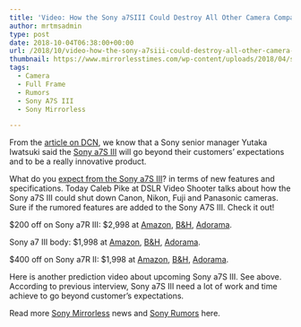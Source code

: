```yaml
---
title: 'Video: How the Sony a7SIII Could Destroy All Other Camera Companies'
author: mrtmsadmin
type: post
date: 2018-10-04T06:38:00+00:00
url: /2018/10/video-how-the-sony-a7siii-could-destroy-all-other-camera-companies/
thumbnail: https://www.mirrorlesstimes.com/wp-content/uploads/2018/04/sony-a7s-iii-announcement.jpg
tags:
  - Camera
  - Full Frame
  - Rumors
  - Sony A7S III
  - Sony Mirrorless

---
```

From the <a href="https://www.dailycameranews.com/2018/09/interview-sony-a7s-iii-will-go-beyond-customers-expectations/" target="_blank" rel="noopener">article on DCN</a>, we know that a Sony senior manager Yutaka Iwatsuki said the <a href="https://www.mirrorlesstimes.com/tags/sony-a7s-iii/" target="_blank" rel="noopener">Sony a7S III</a> will go beyond their customers’ expectations and to be a really innovative product.

What do you [expect from the Sony a7S III][1]? in terms of new features and specifications. Today Caleb Pike at DSLR Video Shooter talks about how the Sony a7S III could shut down Canon, Nikon, Fuji and Panasonic cameras. Sure if the rumored features are added to the Sony A7S III. Check it out!<!--more-->

$200 off on Sony a7R III: $2,998 at <a class="ext-link" title="" href="https://www.amazon.com/Sony-42-4MP-Full-frame-Mirrorless-Interchangeable-Lens/dp/B076TGDHPT/?tag=daicamnew-20" target="_blank" rel="noopener external noreferrer nofollow" data-amzn-asin="B076TGDHPT" data-wpel-link="external">Amazon</a>, <a class="ext-link" title="" href="https://www.bhphotovideo.com/c/product/1369441-REG/sony_ilce7rm2_b_alpha_a7r_iii_mirrorless.html/BI/20175/KBID/14249/" target="_blank" rel="noopener external noreferrer nofollow" data-wpel-link="external">B&H</a>, <a class="ext-link" title="" href="http://adorama.evyy.net/c/63923/51926/1036?u=https://www.adorama.com/isoa7r3.html" target="_blank" rel="noopener external noreferrer nofollow" data-wpel-link="external">Adorama</a>.

Sony a7 III body: $1,998 at <a class="ext-link" title="" href="https://www.amazon.com/Sony-Full-Frame-Mirrorless-Interchangeable-Lens-ILCE7M3/dp/B07B43WPVK/?tag=daicamnew-20" target="_blank" rel="noopener external noreferrer nofollow" data-amzn-asin="B07B43WPVK" data-wpel-link="external">Amazon</a>, <a class="ext-link" title="" href="https://www.bhphotovideo.com/c/product/1394217-REG/sony_ilce_7m3_alpha_a7_iii_mirrorless.html/BI/20175/KBID/14249/" target="_blank" rel="noopener external noreferrer nofollow" data-wpel-link="external">B&H</a>, <a class="ext-link" title="" href="https://adorama.evyy.net/c/63923/51926/1036?u=https://www.adorama.com/isoa7m3.html" target="_blank" rel="noopener external noreferrer nofollow" data-wpel-link="external">Adorama</a>.

$400 off on Sony a7R II: $1,998 at <a class="ext-link" title="" href="https://www.amazon.com/Sony-Full-Frame-Mirrorless-Interchangeable-ILCE7RM2/dp/B00ZDWGFR2/?tag=daicamnew-20" target="_blank" rel="external noopener noreferrer nofollow" data-wpel-link="external" data-amzn-asin="B00ZDWGFR2">Amazon</a>, <a class="ext-link" title="" href="https://www.bhphotovideo.com/c/product/1159878-REG/sony_a7r_mark_ii_digital.html/BI/20175/KBID/14249/" target="_blank" rel="external noopener noreferrer nofollow" data-wpel-link="external">B&H</a>, <a class="ext-link" title="" href="http://adorama.evyy.net/c/63923/51926/1036?u=https://www.adorama.com/isoa7r2.html" target="_blank" rel="external noopener noreferrer nofollow" data-wpel-link="external">Adorama</a>.

Here is another prediction video about upcoming Sony a7S III. See above. According to previous interview, Sony a7S III need a lot of work and time achieve to go beyond customer’s expectations.



Read more <a href="https://www.mirrorlesstimes.com/tags/sony-mirrorless/" target="_blank" rel="noopener">Sony Mirrorless</a> news and <a href="https://www.dailycameranews.com/tag/sony-rumors/" target="_blank" rel="noopener">Sony Rumors</a> here.

 [1]: https://www.mirrorlesstimes.com/2017/10/expect-sony-a7siii-camera/